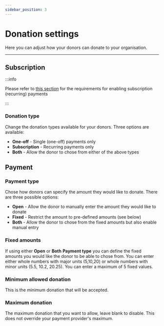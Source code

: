 ```yaml
---
sidebar_position: 3
---
```


# Donation settings

Here you can adjust how your donors can donate to your organisation.

---

## Subscription

:::info

Please refer to [this section](/docs/installation/payment-provider#recurring-payments) for the requirements for enabling subscription (recurring) payments

:::

### Donation type

Change the donation types available for your donors. Three options are available:
- **One-off** - Single (one-off) payments only
- **Subscription** - Recurring payments only
- **Both** - Allow the donor to chose from either of the above types

## Payment

### Payment type

Chose how donors can specify the amount they would like to donate. There are three possible options:
- **Open** - Allow the donor to manually enter the amount they would like to donate
- **Fixed** - Restrict the amount to pre-defined amounts (see below)
- **Both** - Allow the donor to chose from the fixed amounts but also enable manual entry

### Fixed amounts

If using either **Open** or **Both** **Payment type** you can define the fixed amounts you would like the donor to be able to chose from. You can enter either whole numbers with major units (5,10,20) or whole numbers with minor units (5.5, 10.2, 20.25). You can enter a maximum of 5 fixed values. 

### Minimum allowed donation

This is the minimum donation that will be accepted.

### Maximum donation

The maximum donation that you want to allow, leave blank to disable. This does not override your payment provider's maximum.